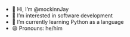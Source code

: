 - 👋 Hi, I’m @mockinnJay
- 👀 I’m interested in software development
- 🌱 I’m currently learning Python as a language 
- 😄 Pronouns: he/him


<!---
mockinnJay/mockinnJay is a ✨ special ✨ repository because its `README.md` (this file) appears on your GitHub profile.
You can click the Preview link to take a look at your changes.
--->
